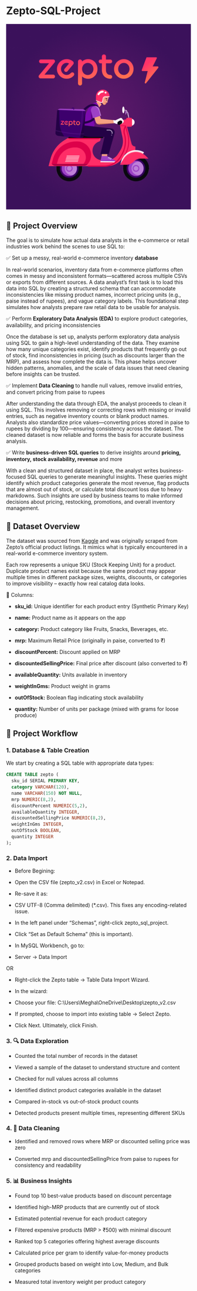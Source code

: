 # Zepto-SQL-Project
![Zepto logo](2.jpeg)

## 📌 Project Overview

The goal is to simulate how actual data analysts in the e-commerce or retail industries work behind the scenes to use SQL to:

✅ Set up a messy, real-world e-commerce inventory **database**

In real-world scenarios, inventory data from e-commerce platforms often comes in messy and inconsistent formats—scattered across multiple CSVs or exports from different sources. A data analyst’s first task is to load this data into SQL by creating a structured schema that can accommodate inconsistencies like missing product names, incorrect pricing units (e.g., paise instead of rupees), and vague category labels. This foundational step simulates how analysts prepare raw retail data to be usable for analysis.

✅ Perform **Exploratory Data Analysis (EDA)** to explore product categories, availability, and pricing inconsistencies

Once the database is set up, analysts perform exploratory data analysis using SQL to gain a high-level understanding of the data. They examine how many unique categories exist, identify products that frequently go out of stock, find inconsistencies in pricing (such as discounts larger than the MRP), and assess how complete the data is. This phase helps uncover hidden patterns, anomalies, and the scale of data issues that need cleaning before insights can be trusted.

✅ Implement **Data Cleaning** to handle null values, remove invalid entries, and convert pricing from paise to rupees

After understanding the data through EDA, the analyst proceeds to clean it using SQL. This involves removing or correcting rows with missing or invalid entries, such as negative inventory counts or blank product names. Analysts also standardize price values—converting prices stored in paise to rupees by dividing by 100—ensuring consistency across the dataset. The cleaned dataset is now reliable and forms the basis for accurate business analysis.

✅ Write **business-driven SQL queries** to derive insights around **pricing, inventory, stock availability, revenue** and more

With a clean and structured dataset in place, the analyst writes business-focused SQL queries to generate meaningful insights. These queries might identify which product categories generate the most revenue, flag products that are almost out of stock, or calculate total discount loss due to heavy markdowns. Such insights are used by business teams to make informed decisions about pricing, restocking, promotions, and overall inventory management.

## 📁 Dataset Overview
The dataset was sourced from [Kaggle](https://www.kaggle.com/datasets/palvinder2006/zepto-inventory-dataset/data?select=zepto_v2.csv) and was originally scraped from Zepto’s official product listings. It mimics what is typically encountered in a real-world e-commerce inventory system.

Each row represents a unique SKU (Stock Keeping Unit) for a product. Duplicate product names exist because the same product may appear multiple times in different package sizes, weights, discounts, or categories to improve visibility – exactly how real catalog data looks.

🧾 Columns:
- **sku_id:** Unique identifier for each product entry (Synthetic Primary Key)

- **name:** Product name as it appears on the app

- **category:** Product category like Fruits, Snacks, Beverages, etc.

- **mrp:** Maximum Retail Price (originally in paise, converted to ₹)

- **discountPercent:** Discount applied on MRP

- **discountedSellingPrice:** Final price after discount (also converted to ₹)

- **availableQuantity:** Units available in inventory

- **weightInGms:** Product weight in grams

- **outOfStock:** Boolean flag indicating stock availability

- **quantity:** Number of units per package (mixed with grams for loose produce)

## 🔧 Project Workflow

### 1. Database & Table Creation
We start by creating a SQL table with appropriate data types:

```sql
CREATE TABLE zepto (
  sku_id SERIAL PRIMARY KEY,
  category VARCHAR(120),
  name VARCHAR(150) NOT NULL,
  mrp NUMERIC(8,2),
  discountPercent NUMERIC(5,2),
  availableQuantity INTEGER,
  discountedSellingPrice NUMERIC(8,2),
  weightInGms INTEGER,
  outOfStock BOOLEAN,
  quantity INTEGER
);
```

### 2. Data Import
- Before Begining:
- Open the CSV file (zepto_v2.csv) in Excel or Notepad.
- Re-save it as:
- CSV UTF-8 (Comma delimited) (*.csv). This fixes any encoding-related issue.

- In the left panel under “Schemas”, right-click zepto_sql_project.
- Click “Set as Default Schema” (this is important).

- In MySQL Workbench, go to:
- Server → Data Import

 OR
 
- Right-click the Zepto table → Table Data Import Wizard.
- In the wizard:
- Choose your file: C:\Users\Megha\OneDrive\Desktop\zepto_v2.csv

- If prompted, choose to import into existing table → Select Zepto.
- Click Next. Ultimately, click Finish.

  
### 3. 🔍 Data Exploration
- Counted the total number of records in the dataset

- Viewed a sample of the dataset to understand structure and content

- Checked for null values across all columns

- Identified distinct product categories available in the dataset

- Compared in-stock vs out-of-stock product counts

- Detected products present multiple times, representing different SKUs

### 4. 🧹 Data Cleaning
- Identified and removed rows where MRP or discounted selling price was zero

- Converted mrp and discountedSellingPrice from paise to rupees for consistency and readability
  
### 5. 📊 Business Insights
- Found top 10 best-value products based on discount percentage

- Identified high-MRP products that are currently out of stock

- Estimated potential revenue for each product category

- Filtered expensive products (MRP > ₹500) with minimal discount

- Ranked top 5 categories offering highest average discounts

- Calculated price per gram to identify value-for-money products

- Grouped products based on weight into Low, Medium, and Bulk categories

- Measured total inventory weight per product category
